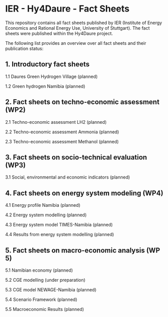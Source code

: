 # IER - Hy4Daure - Fact Sheets
This repository contains all fact sheets published by IER (Institute of Energy Economics and Rational Energy Use, University of Stuttgart).
The fact sheets were published within the Hy4Daure project.

The following list provides an overview over all fact sheets and their publication status:

## 1.  Introductory fact sheets
1.1  Daures Green Hydrogen Village (planned)

1.2  Green hydrogen Namibia (planned)

## 2.  Fact sheets on techno-economic assessment (WP2)
2.1 Techno-economic assessment LH2 (planned)

2.2 Techno-economic assessment Ammonia (planned)

2.3 Techno-economic assessment Methanol (planned)
 
## 3.  Fact sheets on socio-technical evaluation (WP3)
3.1 Social, environmental and economic indicators (planned)

## 4.  Fact sheets on energy system modeling (WP4)
4.1 Energy profile Namibia (planned)

4.2 Energy system modelling (planned)

4.3 Energy system model TIMES-Namibia (planned)

4.4 Results from energy system modelling (planned)

## 5.  Fact sheets on macro-economic analysis (WP 5)

5.1 Namibian economy (planned)

5.2 CGE modelling (under preparation)

5.3 CGE model NEWAGE-Namibia (planned)

5.4 Scenario Framework (planned)

5.5 Macroeconomic Results (planned)
